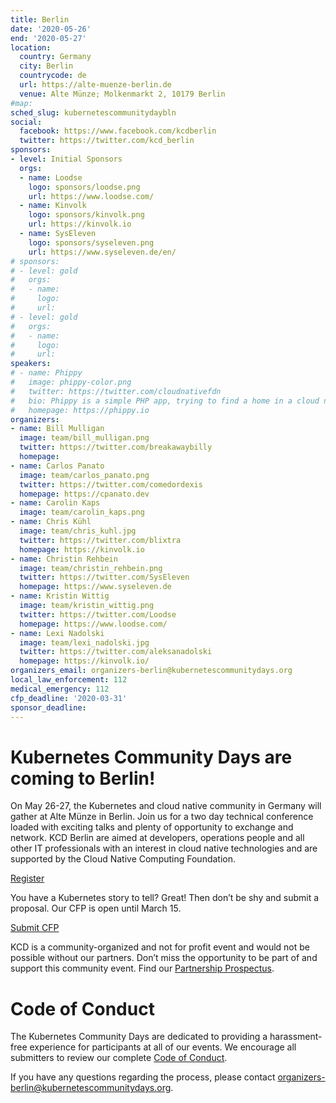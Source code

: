 ```yaml
---
title: Berlin
date: '2020-05-26'
end: '2020-05-27'
location:
  country: Germany
  city: Berlin
  countrycode: de
  url: https://alte-muenze-berlin.de
  venue: Alte Münze; Molkenmarkt 2, 10179 Berlin
#map:
sched_slug: kubernetescommunitydaybln
social:
  facebook: https://www.facebook.com/kcdberlin
  twitter: https://twitter.com/kcd_berlin
sponsors:
- level: Initial Sponsors
  orgs:
  - name: Loodse
    logo: sponsors/loodse.png
    url: https://www.loodse.com/
  - name: Kinvolk
    logo: sponsors/kinvolk.png
    url: https://kinvolk.io
  - name: SysEleven
    logo: sponsors/syseleven.png
    url: https://www.syseleven.de/en/
# sponsors:
# - level: gold
#   orgs:
#   - name:
#     logo:
#     url:
# - level: gold
#   orgs:
#   - name:
#     logo:
#     url:
speakers:
# - name: Phippy
#   image: phippy-color.png
#   twitter: https://twitter.com/cloudnativefdn
#   bio: Phippy is a simple PHP app, trying to find a home in a cloud native world.
#   homepage: https://phippy.io
organizers:
- name: Bill Mulligan
  image: team/bill_mulligan.png
  twitter: https://twitter.com/breakawaybilly
  homepage:
- name: Carlos Panato
  image: team/carlos_panato.png
  twitter: https://twitter.com/comedordexis
  homepage: https://cpanato.dev
- name: Carolin Kaps
  image: team/carolin_kaps.png
- name: Chris Kühl
  image: team/chris_kuhl.jpg
  twitter: https://twitter.com/blixtra
  homepage: https://kinvolk.io
- name: Christin Rehbein
  image: team/christin_rehbein.png
  twitter: https://twitter.com/SysEleven
  homepage: https://www.syseleven.de
- name: Kristin Wittig
  image: team/kristin_wittig.png
  twitter: https://twitter.com/Loodse
  homepage: https://www.loodse.com/
- name: Lexi Nadolski
  image: team/lexi_nadolski.jpg
  twitter: https://twitter.com/aleksanadolski
  homepage: https://kinvolk.io/
organizers_email: organizers-berlin@kubernetescommunitydays.org
local_law_enforcement: 112
medical_emergency: 112
cfp_deadline: '2020-03-31'
sponsor_deadline:
---
```


# **Kubernetes Community Days are coming to Berlin!**

On May 26-27, the Kubernetes and cloud native community in Germany will gather at Alte Münze in Berlin. Join us for a two day technical conference loaded with exciting talks and plenty of opportunity to exchange and network. KCD Berlin are aimed at developers, operations people and all other IT professionals with an interest in cloud native technologies and are supported by the Cloud Native Computing Foundation.

[Register](https://www.eventbrite.com/e/kubernetes-community-days-berlin-2020-tickets-90095641489)

You have a Kubernetes story to tell? Great! Then don’t be shy and submit a proposal. Our CFP is open until March 15.

[Submit CFP](https://kcdcfpsubmissions.smapply.io/prog/kcd_berlin)

KCD is a community-organized and not for profit event and would not be possible without our partners. Don’t miss the opportunity to be part of and support this community event. Find our [Partnership Prospectus](/img/2020-berlin/kcdberlin2020_sponsor_prospectus.pdf).

# Code of Conduct

The Kubernetes Community Days are dedicated to providing a  harassment-free experience for participants at all of our events. We encourage all submitters to review our complete [Code of Conduct](/code-of-conduct).

If you have any questions regarding the process, please contact [organizers-berlin@kubernetescommunitydays.org](mailto:organizers-berlin@kubernetescommunitydays.org).
